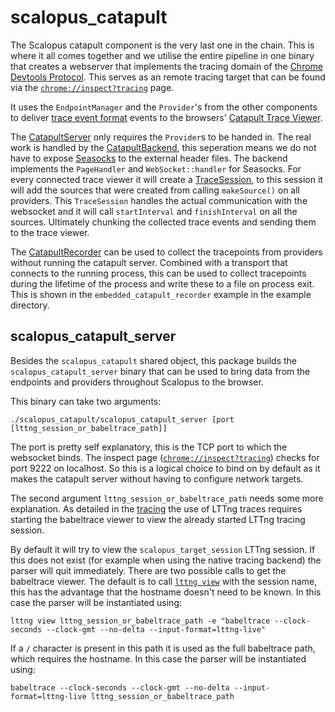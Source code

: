 # scalopus_catapult

The Scalopus catapult component is the very last one in the chain. This is where it all comes together and we utilise
the entire pipeline in one binary that creates a webserver that implements the tracing domain of the
[Chrome Devtools Protocol][devtools_protocol]. This serves as an remote tracing target that can be found via the
[`chrome://inspect?tracing`][chrome_tracing] page. 

It uses the `EndpointManager` and the `Provider`'s from the other components to deliver
[trace event format][trace_event_format] events to the browsers' [Catapult Trace Viewer][catapult_trace_viewer].

The [CatapultServer](/scalopus_catapult/include/scalopus_catapult/catapult_server.h) only requires the `Provider`s to be
handed in. The real work is handled by the [CatapultBackend](/scalopus_catapult/src/catapult_backend.h), this seperation
means we do not have to expose [Seasocks][seasocks] to the external header files. The backend implements the
`PageHandler` and `WebSocket::handler` for Seasocks. For every connected trace viewer it will create a
[TraceSession](/scalopus_catapult/src/trace_session.h), to this session it will add the sources that were created from
calling `makeSource()` on all providers. This `TraceSession` handles the actual communication with the websocket and it
will call `startInterval` and `finishInterval` on all the sources. Ultimately chunking the collected trace events and
sending them to the trace viewer.

The [CatapultRecorder](/scalopus_catapult/include/scalopus_catapult/catapult_recorder.h) can be used to collect the
tracepoints from providers without running the catapult server. Combined with a transport that connects to the running
process, this can be used to collect tracepoints during the lifetime of the process and write these to a file on process
exit. This is shown in the `embedded_catapult_recorder` example in the example directory.

## scalopus_catapult_server

Besides the `scalopus_catapult` shared object, this package builds the `scalopus_catapult_server` binary that can be
used to bring data from the endpoints and providers throughout Scalopus to the browser.

This binary can take two arguments:
```
./scalopus_catapult/scalopus_catapult_server [port [lttng_session_or_babeltrace_path]]
```

The port is pretty self explanatory, this is the TCP port to which the websocket binds. The inspect page
([`chrome://inspect?tracing`][chrome_tracing]) checks for port 9222 on localhost. So this is a logical choice to bind
on by default as it makes the catapult server without having to configure network targets.

The second argument `lttng_session_or_babeltrace_path` needs some more explanation. As detailed in the 
[tracing](/scalopus_tracing/) the use of LTTng traces requires starting the babeltrace viewer to view the already
started LTTng tracing session.

By default it will try to view the `scalopus_target_session` LTTng session. If this
does not exist (for example when using the native tracing backend) the parser will quit immediately. There are two
possible calls to get the babeltrace viewer. The default is to call [`lttng view`][lttng_view] with the session name,
this has the advantage that the hostname doesn't need to be known. In this case the parser will be instantiated using:
```
lttng view lttng_session_or_babeltrace_path -e "babeltrace --clock-seconds --clock-gmt --no-delta --input-format=lttng-live" 
```

If a `/` character is present in this path it is used as the full babeltrace path, which requires the hostname. In this
case the parser will be instantiated using:
```
babeltrace --clock-seconds --clock-gmt --no-delta --input-format=lttng-live lttng_session_or_babeltrace_path 
```

[catapult_trace_viewer]: https://github.com/catapult-project/catapult/blob/master/tracing/README.md
[trace_event_format]: https://docs.google.com/document/d/1CvAClvFfyA5R-PhYUmn5OOQtYMH4h6I0nSsKchNAySU/
[devtools_protocol]: https://chromedevtools.github.io/devtools-protocol/tot/Tracing
[seasocks]: https://github.com/mattgodbolt/seasocks/
[lttng_view]: https://lttng.org/man/1/lttng-view/v2.10/
[chrome_tracing]: chrome://inspect?tracing
